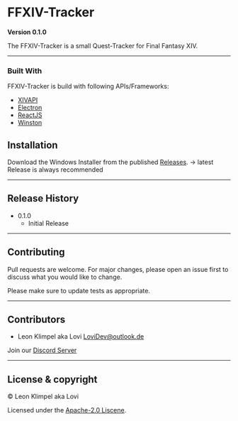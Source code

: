 # FFXIV-Tracker

**Version 0.1.0**

The FFXIV-Tracker is a small Quest-Tracker for Final Fantasy XIV.

---

### Built With
FFXIV-Tracker is build with following APIs/Frameworks:
* [XIVAPI](https://xivapi.com)
* [Electron](https://www.electronjs.org/)
* [ReactJS](https://reactjs.org/)
* [Winston](https://www.npmjs.com/package/winston)


## Installation
Download the Windows Installer from the published [Releases](https://github.com/Lovi1997/ffxiv-tracker/releases).
-> latest Release is always recommended

---


## Release History
* 0.1.0 
    * Initial Release

---


## Contributing
Pull requests are welcome. For major changes, please open an issue first to discuss what you would like to change.

Please make sure to update tests as appropriate.

---


## Contributors

- Leon Klimpel aka Lovi <LoviDev@outlook.de>

Join our [Discord Server](https://discord.gg/zKh9uxUX8j)

---


## License & copyright

© Leon Klimpel aka Lovi

Licensed under the [Apache-2.0 Liscene](LICENSE).

